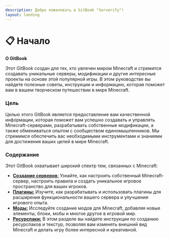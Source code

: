 ```yaml
---
description: Добро пожаловать в GitBook "Serverify"!
layout: landing
---
```


# 📋 Начало

**О GitBook**

Этот GitBook создан для тех, кто увлечен миром Minecraft и стремится создавать уникальные серверы, модификации и другие интересные проекты на основе этой популярной игры. В этом руководстве вы найдете полезные советы, инструкции и информацию, которая поможет вам в вашем творческом путешествии в мире Minecraft.

### Цель

Целью этого GitBook является предоставление вам качественной информации, которая поможет вам успешно создавать и управлять Minecraft-серверами, разрабатывать собственные модификации, а также обмениваться опытом с сообществом единомышленников. Мы стремимся обеспечить вас необходимыми инструментами и знаниями для достижения ваших целей в мире Minecraft.

### Содержание

Этот GitBook охватывает широкий спектр тем, связанных с Minecraft:

* [**Создание серверов**:](broken-reference) Узнайте, как настроить собственный Minecraft-сервер, настроить правила и создать уникальное игровое пространство для ваших игроков.
* [**Плагины:**](broken-reference) Изучите, как разрабатывать и использовать плагины для расширения функциональности вашего сервера и улучшения игрового опыта.
* [**Моды:**](broken-reference) Исследуйте создание модов для Minecraft, добавляя новые элементы, блоки, мобы и многое другое в игровой мир.
* [**Ресурспаки:**](broken-reference) В этом разделе вы найдете инструкции по созданию ресурспаков и текстур, позволяя вам изменять внешний вид Minecraft и делать игру более интересной и креативной.
